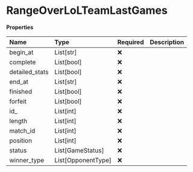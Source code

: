 # RangeOverLoLTeamLastGames

**Properties**

| Name           | Type               | Required | Description |
| :------------- | :----------------- | :------- | :---------- |
| begin_at       | List[str]          | ❌       |             |
| complete       | List[bool]         | ❌       |             |
| detailed_stats | List[bool]         | ❌       |             |
| end_at         | List[str]          | ❌       |             |
| finished       | List[bool]         | ❌       |             |
| forfeit        | List[bool]         | ❌       |             |
| id\_           | List[int]          | ❌       |             |
| length         | List[int]          | ❌       |             |
| match_id       | List[int]          | ❌       |             |
| position       | List[int]          | ❌       |             |
| status         | List[GameStatus]   | ❌       |             |
| winner_type    | List[OpponentType] | ❌       |             |
